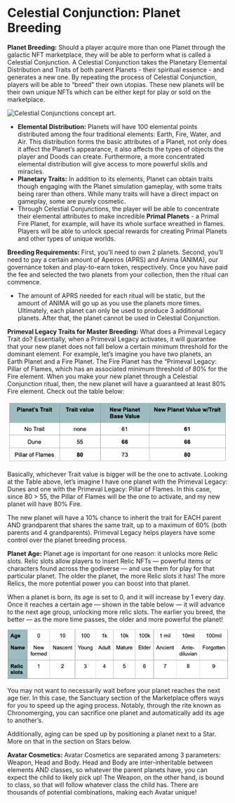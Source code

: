 # Celestial Conjunction: Planet Breeding

**Planet Breeding:** Should a player acquire more than one Planet through the galactic NFT marketplace, they will be able to perform what is called a Celestial Conjunction. A Celestial Conjunction takes the Planetary Elemental Distribution and Traits of both parent Planets - their spiritual essence - and generates a new one. By repeating the process of Celestial Conjunction, players will be able to “breed” their own utopias. These new planets will be their own unique NFTs which can be either kept for play or sold on the marketplace. &#x20;

![Celestial Conjunctions concept art.](<../../../../../.gitbook/assets/planet\_mixer (1) (1).jpg>)

* **Elemental Distribution:** Planets will have 100 elemental points distributed among the four traditional elements: Earth, Fire, Water, and Air. This distribution forms the basic attributes of a Planet, not only does it affect the Planet’s appearance, it also affects the types of objects the player and Doods can create. Furthermore, a more concentrated elemental distribution will give access to more powerful skills and miracles.&#x20;
* **Planetary Traits:** In addition to its elements,  Planet can obtain traits though engaging with the Planet simulation gameplay, with some traits being rarer than others. While many traits will have a direct impact on gameplay, some are purely cosmetic.
* Through Celestial Conjunctions, the player will be able to concentrate their elemental attributes to make incredible **Primal Planets** - a Primal Fire Planet, for example, will have its whole surface wreathed in flames. Players will be able to unlock special rewards for creating Primal Planets and other types of unique worlds.&#x20;

**Breeding Requirements:** First, you’ll need to own 2 planets. Second, you’ll need to pay a certain amount of Apeiros (APRS) and Anima (ANIMA), our governance token and play-to-earn token, respectively. Once you have paid the fee and selected the two planets from your collection, then the ritual can commence.

* The amount of APRS needed for each ritual will be static, but the amount of ANIMA will go up as you use the planets more times. Ultimately, each planet can only be used to produce 3 additional planets. After that, the planet cannot be used in Celestial Conjunction.

**Primeval Legacy Traits for Master Breeding:** What does a Primeval Legacy Trait do? Essentially, when a Primeval Legacy activates, it will guarantee that your new planet does not fall below a certain minimum threshold for the dominant element. For example, let’s imagine you have two planets, an Earth Planet and a Fire Planet. The Fire Planet has the “Primeval Legacy: Pillar of Flames, which has an associated minimum threshold of 80% for the Fire element. When you make your new planet through a Celestial Conjunction ritual, then, the new planet will have a guaranteed at least 80% Fire element. Check out the table below:

![Planet Trait table and effects on breeding.](<../../../../../.gitbook/assets/image (16).png>)

Basically, whichever Trait value is bigger will be the one to activate. Looking at the Table above, let’s imagine I have one planet with the Primeval Legacy: Dunes and one with the Primeval Legacy: Pillar of Flames. In this case, since 80 > 55, the Pillar of Flames will be the one to activate, and my new planet will have 80% Fire.

The new planet will have a 10% chance to inherit the trait for EACH parent AND grandparent that shares the same trait, up to a maximum of 60% (both parents and 4 grandparents). Primeval Legacy helps players have some control over the planet breeding process.

**Planet Age:** Planet age is important for one reason: it unlocks more Relic slots. Relic slots allow players to insert Relic NFTs — powerful items or characters found across the godiverse — and use them for play for that particular planet. The older the planet, the more Relic slots it has! The more Relics, the more potential power you can boost into that planet.

When a planet is born, its age is set to 0, and it will increase by 1 every day. Once it reaches a certain age — shown in the table below — it will advance to the next age group, unlocking more relic slots. The earlier you breed, the better — as the more time passes, the older and more powerful the planet!

![Planet age tiers and their effects.](<../../../../../.gitbook/assets/image (21).png>)

You may not want to necessarily wait before your planet reaches the next age tier. In this case, the Sanctuary section of the Marketplace offers ways for you to speed up the aging process. Notably, through the rite known as Chronomerging, you can sacrifice one planet and automatically add its age to another’s.

Additionally, aging can be sped up by positioning a planet next to a Star. More on that in the section on Stars below.

**Avatar Cosmetics:** Avatar Cosmetics are separated among 3 parameters:  Weapon, Head and Body. Head and Body are inter-inheritable between elements AND classes, so whatever the parent planets have, you can expect the child to likely pick up! The Weapon, on the other hand, is bound to class, so that will follow whatever class the child has. There are thousands of potential combinations, making each Avatar unique!
